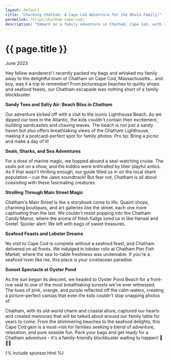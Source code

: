 ```yaml
---	
layout: default
title: "Charming Chatham: A Cape Cod Adventure for the Whole Family!"
permalink: /trips/chatham-cape-cod/
description: "Embark on a family adventure in Chatham, Cape Cod, with sandy beaches, seal-watching, Main Street charm, and seafood feasts, creating unforgettable memories for all. 🌊🦞🌅 #ChathamMagic"
---
```

<h1>{{ page.title }}</h1>
<p class="subtitle">June 2023</p>

Hey fellow wanderers! I recently packed my bags and whisked my family away to the delightful town of Chatham on Cape Cod, Massachusetts... and boy, was it a trip to remember! From picturesque beaches to quirky shops and seafood feasts, our Chatham escapade was nothing short of a family blockbuster.

**Sandy Toes and Salty Air: Beach Bliss in Chatham**

Our adventure kicked off with a visit to the iconic Lighthouse Beach. As we dipped our toes in the Atlantic, the kids couldn't contain their excitement, building sandcastles and chasing waves. The beach is not just a sandy haven but also offers breathtaking views of the Chatham Lighthouse, making it a postcard-perfect spot for family photos. Pro tip: Bring a picnic and make a day of it!

**Seals, Sharks, and Sea Adventures**

For a dose of marine magic, we hopped aboard a seal-watching cruise. The seals put on a show, and the kiddos were enthralled by their playful antics. As if that wasn't thrilling enough, our guide filled us in on the local shark population – cue the Jaws soundtrack! But fear not, Chatham is all about coexisting with these fascinating creatures.

**Strolling Through Main Street Magic**

Chatham's Main Street is like a storybook come to life. Quaint shops, charming boutiques, and art galleries line the street, each one more captivating than the last. We couldn't resist popping into the Chatham Candy Manor, where the aroma of fresh fudge lured us in like Hansel and Gretel. Spoiler alert: We left with bags of sweet treasures.

**Seafood Feasts and Lobster Dreams**

No visit to Cape Cod is complete without a seafood feast, and Chatham delivered on all fronts. We indulged in lobster rolls at Chatham Pier Fish Market, where the sea-to-table freshness was undeniable. If you're a seafood lover like me, this place is your crustacean paradise.

**Sunset Spectacle at Oyster Pond**

As the sun began its descent, we headed to Oyster Pond Beach for a front-row seat to one of the most breathtaking sunsets we've ever witnessed. The hues of pink, orange, and purple reflected off the calm waters, creating a picture-perfect canvas that even the kids couldn't stop snapping photos of.

Chatham, with its old-world charm and coastal allure, captured our hearts and created memories that will be talked about around our family table for years to come. From the shimmering beaches to the seafood delights, this Cape Cod gem is a must-visit for families seeking a blend of adventure, relaxation, and pure seaside fun. Pack your bags and get ready for a Chatham adventure – it's a family-friendly blockbuster waiting to happen! 🌊🦞🌅

{% include sponsor.html %}
